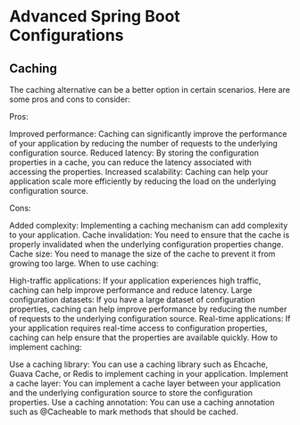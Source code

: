 # Advanced Spring Boot Configurations

## Caching

The caching alternative can be a better option in certain scenarios. Here are some pros and cons to consider:

Pros:

Improved performance: Caching can significantly improve the performance of your application by reducing the number of requests to the underlying configuration source.
Reduced latency: By storing the configuration properties in a cache, you can reduce the latency associated with accessing the properties.
Increased scalability: Caching can help your application scale more efficiently by reducing the load on the underlying configuration source.

Cons:

Added complexity: Implementing a caching mechanism can add complexity to your application.
Cache invalidation: You need to ensure that the cache is properly invalidated when the underlying configuration properties change.
Cache size: You need to manage the size of the cache to prevent it from growing too large.
When to use caching:

High-traffic applications: If your application experiences high traffic, caching can help improve performance and reduce latency.
Large configuration datasets: If you have a large dataset of configuration properties, caching can help improve performance by reducing the number of requests to the underlying configuration source.
Real-time applications: If your application requires real-time access to configuration properties, caching can help ensure that the properties are available quickly.
How to implement caching:

Use a caching library: You can use a caching library such as Ehcache, Guava Cache, or Redis to implement caching in your application.
Implement a cache layer: You can implement a cache layer between your application and the underlying configuration source to store the configuration properties.
Use a caching annotation: You can use a caching annotation such as @Cacheable to mark methods that should be cached.